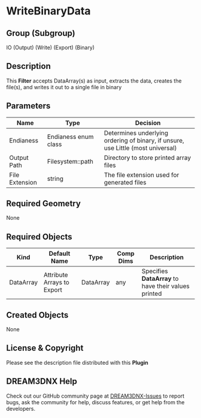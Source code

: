 # WriteBinaryData


## Group (Subgroup) ##

IO (Output) (Write) (Export) (Binary)

## Description ##

This **Filter** accepts DataArray(s) as input, extracts the data, creates the file(s), and writes it out to a single file in binary

## Parameters ##

| Name | Type | Decision |
|-------|------|----------|
| Endianess | Endianess enum class | Determines underlying ordering of binary, if unsure, use Little (most universal) |
| Output Path | Filesystem::path | Directory to store printed array files |
| File Extension | string | The file extension used for generated files |

## Required Geometry ##

None

## Required Objects ##

| Kind          | Default Name | Type | Comp Dims | Description |
|---------------|-------|------|------|-----------------------------------------------------|
|   DataArray   | Attribute Arrays to Export | DataArray | any | Specifies **DataArray** to have their values printed |

## Created Objects ##

None

## License & Copyright ##

Please see the description file distributed with this **Plugin**

## DREAM3DNX Help

Check out our GitHub community page at [DREAM3DNX-Issues](https://github.com/BlueQuartzSoftware/DREAM3DNX-Issues) to report bugs, ask the community for help, discuss features, or get help from the developers.


